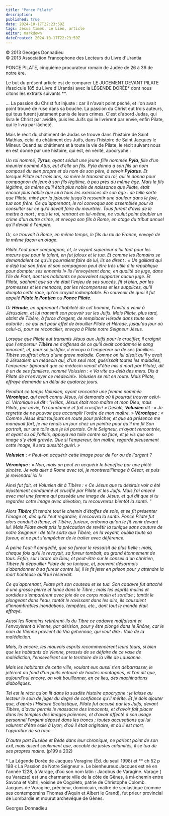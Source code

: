 ```yaml
---
title: "Ponce Pilate"
description: 
published: true
date: 2024-10-17T22:23:59Z
tags: Jesus times, Le Lien, article
editor: markdown
dateCreated: 2024-10-17T22:23:59Z
---
```


<p class="v-card v-sheet theme--light grey lighten-3 px-2">© 2013 Georges Donnadieu<br>© 2013 Association Francophone des Lecteurs du Livre d'Urantia</p>

PONCE PILATE, cinquième procurateur romain de Judée de 26 à 36 de notre ère.

Le but du présent article est de comparer LE JUGEMENT DEVANT PILATE (fascicule 185 du Livre d'Urantia) avec la LÉGENDE DORÉE* dont nous citons les extraits suivants \*\*.

... La passion du Christ fut injuste : car il n'avait point péché, et l'on avait point trouvé de ruse dans sa bouche. La passion du Christ eut trois auteurs, qui tous furent justement punis de leurs crimes. C'est d'abord Judas, qui livra le Christ par avidité, puis les Juifs qui le livrèrent par envie, enfin Pilate, qui le livra par lâcheté.

Mais le récit du châtiment de Judas se trouve dans l'histoire de Saint Mathias, celui du châtiment des Juifs, dans l'histoire de Saint Jacques le Mineur. Quand au châtiment et à toute la vie de Pilate, le récit suivant nous en est donné par une histoire, qui est, en vérité, apocryphe :

_Un roi nommé, ***Tyrus***, ayant séduit une jeune fille nommée ***Pyla***, fille d'un meunier nommé Atus, eut d'elle un fils. Pyla donna à son fils un nom composé du sien propre et du nom de son père, à savoir ***Pylatus***. Et lorsque Pilate eut trois ans, sa mère le transmit au roi, qui le donna pour compagnon de jeux à son fils légitime, à peu près du même âge. Mais le fils légitime, de même qu'il était plus noble de naissance que Pilate, était encore plus habile que lui à tous les exercices de son âge : de telle sorte que Pilate, miné par la jalousie jusqu'à ressentir une douleur dans le foie, tua son frère. Ce qu'apprenant, le roi convoqua son assemblée pour la consulter sur ce qu'il devait faire du meurtrier. Tous furent d'avis de le mettre à mort ; mais le roi, rentrant en lui-même, ne voulut point doubler un crime d'un autre crime, et envoya son fils à Rome, en otage du tribut annuel qu'il devait à l'empire._

_Or, se trouvait à Rome, en même temps, le fils du roi de France, envoyé de la même façon en otage._

_Pilate l'eut pour compagnon, et, le voyant supérieur à lui tant pour les mœurs que pour le talent, en fut jaloux et le tua. Et comme les Romains se demandaient ce qu'ils pourraient faire de lui, ils se dirent : « Un gaillard qui a déjà tué son frère et son compagnon peut être très utile à la république pour dompter ses ennemis !» Ils l'envoyèrent donc, en qualité de juge, dans l'île de Pont, dont les habitants ne pouvaient supporter aucun juge. Et Pilate, sachant que sa vie était l'enjeu de ses succès, fit si bien, par les promesses et les menaces, par les récompenses et les supplices, qu'il dompta cette race, qu'on croyait indomptable. En souvenir de quoi il fut appelé ***Pilate le Pontien*** ou ***Ponce Pilate***._

_Or ***Hérode***, en apprenant l'habileté de cet homme, l'invita à venir à Jérusalem, et lui transmit son pouvoir sur les Juifs. Mais Pilate, plus tard, obtint de Tibère, à force d'argent, de remplacer Hérode dans toute son autorité : ce qui eut pour effet de brouiller Pilate et Hérode, jusqu'au jour où celui-ci, pour se réconcilier, envoya à Pilate notre Seigneur Jésus._

_Lorsque que Pilate eut transmis Jésus aux Juifs pour le crucifier, il craignit que l'empereur ***Tibère*** ne s'offensa de ce qu'il avait condamné le sang innocent, et, pour se justifier, il envoya à l'empereur un de ses familiers. Tibère souffrait alors d'une grave maladie. Comme on lui disait qu'il y avait à Jérusalem un médecin qui, d'un seul mot, guérissait toutes les maladies, l'empereur (ignorant que ce médecin venait d'être mis à mort par Pilate), dit à un de ses familiers, nommé Volusien : « Va vite au-delà des mers. Dis à Pilate de m'envoyer ce médecin!». Volusien se mit en route. Mais Pilate, effrayé demanda un délai de quatorze jours._

_Pendant ce temps Volusien, ayant rencontré une femme nommée ***Véronique***, qui avait connu Jésus, lui demanda où il pourrait trouver celui-ci. Véronique lui dit : "Hélas, Jésus était mon maître et mon Dieu, mais Pilate, par envie, l'a condamné et fait crucifier! » Désolé, ***Volusien*** dit : « Je regrette de ne pouvoir pas accomplir l'ordre de mon maître. » ***Véronique*** : « Comme Jésus était toujours en route pour prêcher, et que sa présence me manquait fort, je me rendis un jour chez un peintre pour qu'il me fit Son portrait, sur une toile que je lui portais. Or le Seigneur, m'ayant rencontrée, et ayant su où j'allais, appuya ma toile contre sa face, et je vis que son image s'y était gravée. Que si l'empereur, ton maître, regarde pieusement cette image, il sera aussitôt guéri. »_

***Volusien*** : _« Peut-on acquérir cette image pour de l'or ou de l'argent ?_

***Véronique*** : _« Non, mais on peut en acquérir le bénéfice par une piété sincère. Je vais aller à Rome avec toi, je montrerail'image à César, et puis je reviendrai ici !»_

_Ainsi fut fait, et Volusien dit à Tibère : « Ce Jésus que tu désirais voir a été injustement condamné et crucifié par Pilate et les Juifs. Mais j’ai amené avec moi une femme qui possède une image de Jésus, et qui dit que si tu regardes cette image avec dévotion, tu recouvreras bientôt la santé. "_

_Alors ***Tibère*** fit tendre tout le chemin d'étoffes de soie, et se fit présenter l'image et, dès qu'il l'eut regardée, il recouvra la santé. Ponce Pilate fut alors conduit à Rome, et Tibère, furieux, ordonna qu'on le fit venir devant lui. Mais Pilate avait pris la précaution de revêtir la tunique sans couture de notre Seigneur : de telle sorte que Tibère, en la voyant, oublia toute sa fureur, et ne put s'empêcher de le traiter avec déférence._

_Á peine l'eut-il congédié, que sa fureur le ressaisit de plus belle : mais, chaque fois qu'il le revoyait, sa fureur tombait, au grand étonnement de tous. Enfin, sur l'ordre de Dieu, et peut-être sur le conseil d'un chrétien, Tibère fit dépouiller Pilate de sa tunique, et, pouvant désormais s'abandonner à sa fureur contre lui, il le fit jeter en prison pour y attendre la mort honteuse qu'il lui réservait._

_Ce qu'apprenant, Pilate prit son couteau et se tua. Son cadavre fut attaché à une grosse pierre et lancé dans le Tibre ; mais les esprits malins et sordides s'emparèrent avec joie de ce corps malin et sordide ; tantôt le plongeant dans l'eau, tantôt le ravissant dans les airs, ils causaient d'innombrables inondations, tempêtes, etc., dont tout le monde était effrayé._

_Aussi les Romains retirèrent-ils du Tibre ce cadavre malfaisant et l'envoyèrent à Vienne, par dérision, pour y être plongé dans le Rhône, car le nom de Vienne provient de Via gehennae, qui veut dire : Voie de la malédiction._

_Mais, là encore, les mauvais esprits recommencèrent leurs tours, si bien que les habitants de Vienne, pressés de se défaire de ce vase de malédiction, l'ensevelirent sur le territoire de la ville de Lausanne._

_Mais les habitants de cette ville, voulant eux aussi s'en débarrasser, le jetèrent au fond d'un puits entouré de hautes montagnes, et l'on dit que, aujourd'hui encore, on voit bouillonner, en ce lieu, des machinations diaboliques._

_Tel est le récit qu’on lit dans la susdite histoire apocryphe : je laisse au lecteur le soin de juger du degré de confiance qu'il mérite. Et je dois ajouter que, d'après l'Histoire Scolastique, Pilate fut accusé par les Juifs, devant Tibère, d'avoir permis le massacre des Innocents, et d'avoir fait placer dans les temples des images païennes, et d'avoir affecté à son usage personnel l'argent déposé dans les troncs ; toutes accusations qui lui valurent d'être exilé à Lyon, d'où il était originaire, et où il est mort, l'opprobre de sa race._

_D'autre part Eusèbe et Bède dans leur chronique, ne parlent point de son exil, mais disent seulement que, accablé de justes calamités, il se tua de ses propres mains._ (p199 à 202)



\* La Légende Dorée de Jacques Voragine (Éd. du seuil 1998) et \*\* ch 52 p 198 « La Passion de Notre Seigneur ». Le bienheureux Jacques est né en l'année 1228, à Varage, d'où son nom latin : Jacobus de Varagine. Varage ( ou Varazze) est une charmante ville de la côte de Gênes, à mi-chemin entre Savona et Voltri, voisine de Cogoleto, patrie de Christophe Colomb. Jacques de Voragine, prêcheur, dominicain, maître de scolastique (comme ses contemporains Thomas d'Aquin et Albert le Grand), fut prieur provincial de Lombardie et mourut archevêque de Gênes.


Georges Donnadieu